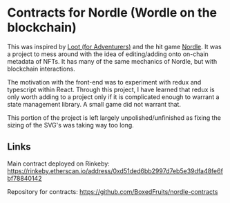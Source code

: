 # Contracts for Nordle (Wordle on the blockchain) 
This was inspired by [Loot (for Adventurers)](https://opensea.io/collection/lootproject) and the hit game [Nordle](https://www.nytimes.com/games/wordle/index.html). It was a project to mess around with the idea of editing/adding onto on-chain metadata of NFTs. It has many of the same mechanics of Nordle, but with blockchain interactions.

The motivation with the front-end was to experiment with redux and typescript within React. Through this project, I have learned that redux is only worth adding to a project only if it is complicated enough to warrant a state management library. A small game did not warrant that. 

This portion of the project is left largely unpolished/unfinished as fixing the sizing of the SVG's was taking way too long.

## Links

Main contract deployed on Rinkeby: https://rinkeby.etherscan.io/address/0xd51ded6bb2997d7eb5e39dfa48fe6fbf78840142

Repository for contracts: https://github.com/BoxedFruits/nordle-contracts
